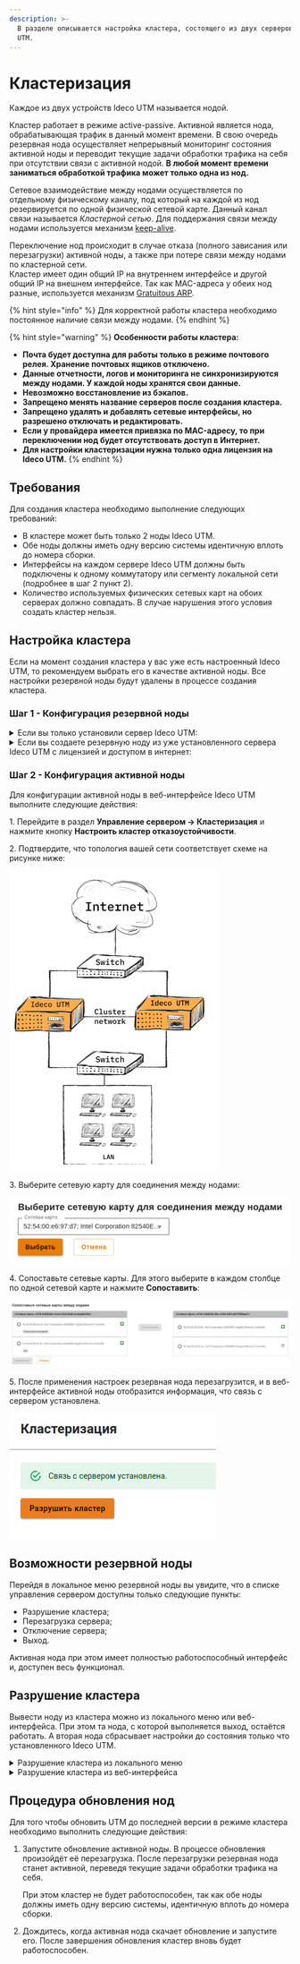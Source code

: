 ```yaml
---
description: >-
  В разделе описывается настройка кластера, состоящего из двух серверов Ideco
  UTM.
---
```


# Кластеризация

Каждое из двух устройств Ideco UTM называется нодой.

Кластер работает в режиме active-passive. Активной является нода, обрабатывающая трафик в данный момент времени. В свою очередь резервная нода осуществляет непрерывный мониторинг состояния активной ноды и переводит текущие задачи обработки трафика на себя при отсутствии связи с активной нодой. **В любой момент времени заниматься обработкой трафика может только одна из нод.**

Сетевое взаимодействие между нодами осуществляется по отдельному физическому каналу, под который на каждой из нод резервируется по одной физической сетевой карте. Данный канал связи называется _Кластерной сетью_. Для поддержания связи между нодами используется механизм [keep-alive](https://ru.wikipedia.org/wiki/%D0%9F%D0%BE%D1%81%D1%82%D0%BE%D1%8F%D0%BD%D0%BD%D0%BE%D0%B5\_HTTP-%D1%81%D0%BE%D0%B5%D0%B4%D0%B8%D0%BD%D0%B5%D0%BD%D0%B8%D0%B5).

Переключение нод происходит в случае отказа (полного зависания или перезагрузки) активной ноды, а также при потере связи между нодами по кластерной сети.\
Кластер имеет один общий IP на внутреннем интерфейсе и другой общий IP на внешнем интерфейсе. Так как MAC-адреса у обеих нод разные, используется механизм [Gratuitous ARP](https://ru.wikipedia.org/wiki/ARP).

{% hint style="info" %}
Для корректной работы кластера необходимо постоянное наличие связи между нодами.
{% endhint %}

{% hint style="warning" %}
**Особенности работы кластера:**

* **Почта будет доступна для работы только в режиме почтового релея. Хранение почтовых ящиков отключено.**
* **Данные отчетности, логов и мониторинга не синхронизируются между нодами. У каждой ноды хранятся свои данные.**
* **Невозможно восстановление из бэкапов.**
* **Запрещено менять название серверов после создания кластера.**
* **Запрещено удалять и добавлять сетевые интерфейсы, но разрешено отключать и редактировать.**
* **Если у провайдера имеется привязка по MAC-адресу, то при переключении нод будет отсутствовать доступ в Интернет.**
* **Для настройки кластеризации нужна только одна лицензия на Ideco UTM.**
{% endhint %}

## Требования

Для создания кластера необходимо выполнение следующих требований:

* В кластере может быть только 2 ноды Ideco UTM.
* Обе ноды должны иметь одну версию системы идентичную вплоть до номера сборки.
* Интерфейсы на каждом сервере Ideco UTM должны быть подключены к одному коммутатору или сегменту локальной сети (подробнее в шаг 2 пункт 2).
* Количество используемых физических сетевых карт на обоих серверах должно совпадать. В случае нарушения этого условия создать кластер нельзя.

## Настройка кластера

Если на момент создания кластера у вас уже есть настроенный Ideco UTM, то рекомендуем выбрать его в качестве активной ноды. Все настройки резервной ноды будут удалены в процессе создания кластера.

### Шаг 1 - Конфигурация резервной ноды

<details>

<summary>Если вы только установили сервер Ideco UTM:</summary>

1\. При входе в локальное меню резервной ноды увидите следующее сообщение:

![](../.gitbook/assets/cluster8.png)

2\. Введите **y** и нажмите Enter;

3\. Выберите сетевую карту:

![](../.gitbook/assets/cluster9.png)

4\. Подтвердите создание кластера введя **y** и нажав Enter:

![](../.gitbook/assets/cluster10.png)

5\. UTM предложит изменить название сервера. Если вы ответите положительно на вопрос **"Изменить название сервера?"**, то появится надпись с предложением ввести новое название сервера.\
Минимальное количество символов в названии - 2.\
Максимальное количество символов в названии - 42.

![](../.gitbook/assets/cluster11.png)

6\. Появится сообщение о том, что процесс создания кластера запущен:

![](../.gitbook/assets/cluster12.png)

Необходимо зайти в веб-интерфейс активной ноды и выполнить настройки (см. пункт _Конфигурация активной ноды_). Для этого выделяется 3600 секунд.

</details>

<details>

<summary>Если вы создаете резервную ноду из уже установленного сервера Ideco UTM с лицензией и доступом в интернет:</summary>

1\. Перейдите в локальное меню;

2\. Выберите пункт **Создание кластера**:

![](../.gitbook/assets/cluster4.png)

3\. Выберите свободную физическую сетевую карту для создания кластерной сети и подтвердите выбор:

![](../.gitbook/assets/cluster5.png)

4\. Подтвердите создание кластера введя **y** и нажав Enter:

<img src="../.gitbook/assets/cluster6.png" alt="" data-size="original">

5\. UTM предложит изменить название сервера. Если вы ответите положительно на вопрос **"Изменить название сервера?"**, то появится надпись с предложением ввести новое название сервера.\
Минимальное количество символов в названии - 2.\
Максимальное количество символов в названии - 42.\\

<img src="../.gitbook/assets/cluster7.png" alt="" data-size="original">

После ввода нового названия, нажмите **Enter** для продолжения диалога.

6\. Появится сообщение, что процесс создания кластера запущен.

<img src="../.gitbook/assets/cluster-create-pocess.png" alt="" data-size="original">

Необходимо зайти в веб-интерфейс активной ноды и выполнить настройки (см. пункт [Конфигурация активной ноды](cluster.md#konfiguraciya-aktivnoi-nody)). Для этого выделяется 3600 секунд.

</details>

### Шаг 2 - Конфигурация активной ноды

Для конфигурации активной ноды в веб-интерфейсе Ideco UTM выполните следующие действия:

1\. Перейдите в раздел **Управление сервером -> Кластеризация** и нажмите кнопку **Настроить кластер отказоустойчивости**.

2\. Подтвердите, что топология вашей сети соответствует схеме на рисунке ниже:

![](../.gitbook/assets/cluster-topology.png)

3\. Выберите сетевую карту для соединения между нодами:

![](../.gitbook/assets/cluster1.png)

4\. Сопоставьте сетевые карты. Для этого выберите в каждом столбце по одной сетевой карте и нажмите **Сопоставить**:

![](../.gitbook/assets/cluster3.png)

5\. После применения настроек резервная нода перезагрузится, и в веб-интерфейсе активной ноды отобразится информация, что связь с сервером установлена.

![](../.gitbook/assets/cluster-done.png)

## Возможности резервной ноды

Перейдя в локальное меню резервной ноды вы увидите, что в списке управления сервером доступны только следующие пункты:

* Разрушение кластера;
* Перезагрузка сервера;
* Отключение сервера;
* Выход.

Активная нода при этом имеет полностью работоспособный интерфейс и, доступен весь функционал.

## Разрушение кластера

Вывести ноду из кластера можно из локального меню или веб-интерфейса. При этом та нода, с которой выполняется выход, остаётся работать. А вторая нода сбрасывает настройки до состояния только что установленного Ideco UTM.

<details>

<summary>Разрушение кластера из локального меню</summary>

1. Выберите пункт локального меню **Разрушение кластера;**
2. Появится предупреждающая надпись:

![](../.gitbook/assets/cluster-warning-local.png)

3\. Введите **y** и нажмите **Enter**.

</details>

<details>

<summary>Разрушение кластера из веб-интерфейса</summary>

1. Перейдите в раздел **Управление сервером -> Кластеризация** и нажмите кнопку **Разрушить кластер;**
2. Появится окно с предупреждением:

![](../.gitbook/assets/cluster-warning.png)

3\. Нажмите **Да:**

****![](../.gitbook/assets/cluster-kill.png)****

</details>

## Процедура обновления нод

Для того чтобы обновить UTM до последней версии в режиме кластера необходимо выполнить следующие действия:

1.  Запустите обновление активной ноды. В процессе обновления произойдёт её перезагрузка. После перезагрузки резервная нода станет активной, переведя текущие задачи обработки трафика на себя.

    При этом кластер не будет работоспособен, так как обе ноды должны иметь одну версию системы, идентичную вплоть до номера сборки.
2. Дождитесь, когда активная нода скачает обновление и запустите его. После завершения обновления кластер вновь будет работоспособен.
